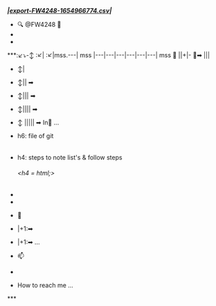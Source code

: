 ***|[export-FW4248-1654966774.csv](https://github.com/FW4248/FW4248/files/8884396/export-FW4248-1654966774.csv)|***
- 🔍 @FW4248 🔎
-  
- 
***:↙⤵-↕ 
:↙|
:↙|mss.---| mss |---|---|---|---|---|---| mss
🔻  ||+|- 🔻➡
    |||
   - ↕| 
   - ↕||   ➡
   - ↕|||      ➡
   - ↕||||         ➡
   - ↕ |||||           ➡ In🏴  ...


- <pin/>h6: file of git<h6>
- <pin/>h4: steps to note list's & follow steps<h6><h4 = html;><h6/>
- 
-   
- 🔻
-  |+1:➡
-   |+1:➡ ...
- 📫
- 
-   How to reach me ...

<!---
FW4248/FW4248 is a :✨~4248=FF0FF1: special :✨~4248=FF0FF1: repository because its `README.md` (this 652684496895.ah/1652687975811.ah             <
37777776620  005040  020040  112100  121601  10
4631  040247  040172  113514
37777776620  112156  121601  104631  046247  06
0627  046156  100606  104100
37777776620  100605  040204  103226  077576  17
0360  040361  113626  040243
37777776620  102211  102141  114611  122541  11
1626  114740  113226  111243
37777776620  040205  077536  022556  046100  17
0360  067361  040045  113514
37777776620  067141  170360  046361  067227  10
1514  121242  104141  067361
37777776620  173361  171365  174366  172764  17
4367  174761  045762  104201
37777776620  104114  060761  046156  100601  06
7201  046100  100601  067201
37777776620  046100  114643  046156  114643  06
7141  040045  046100  100624
37777776620  114643  123611  046156  104604  06
7231  173361  171365  174366
37777776620  172764  174367  174761  045762  10
4201  102114  114611  046156
37777776620  100624  114643  123611  067141  04
6100  104604  060645  046156
37777776620  104604  113642  067141  040045  04
0100  040100  113100  121627
37777776620  104500  077225  067100  077500  17
0360  060361  104604  077631
37777776620  075100  065536  122514  111626  05
5156  067557  040045  040100
37777776620  040100  022500  040100  040100  10
3114  040201  171500  077301
37777776620  066577  100624  114643  123611  04
0177  102211  077536  114627
37777776620  112211  114601  040250  170360  04
0361  040136  113204  122203
37777776620  102624  121625  170100  170760  05
7177  022556  040100  040100
37777776620  103114  040201  171100  077306  06
6577  104604  066631  077555
37777776620  040100  102211  077536  143362  17
3361  171365  174366  172764
37777776620  174367  174761  045762  104201  05
7100  122500  111626  057177
37777776620  040156  040045  040100  022500  00
5040  020040  112100  121601
37777776620  104631  040247  040172  113514  11
2156  121601  104631  046247
37777776620  060627  046156  100606  104100  10
0605  040204  103226  077576
37777776620  170360  040362  113626  040243  10
2211  102141  114611  122541
37777776620  111626  114740  113226  111243  04
0205  077536  022556  046100
37777776620  170360  067362  040045  113514  06
7141  170360  046362  067227
37777776620  101514  121242  104141  067361  17
3361  171365  174366  174365
37777776620  173360  173767  045771  104201  10
4114  060761  046156  100601
37777776620  067201  046100  100601  067201  04
6100  114643  046156  114643
37777776620  067141  040045  046100  100624  11
4643  123611  046156  104604
37777776620  067231  173361  171365  174366  17
4365  173360  173767  045771
37777776620  104201  102114  114611  046156  10
0624  114643  123611  067141
37777776620  046100  104604  060645  046156  10
4604  113642  067141  040045
37777776620  040100  040100  113100  121627  10
4500  077225  067100  077500
37777776620  170360  060362  104604  077631  07
5100  065536  122514  111626
37777776620  055156  067557  040045  040100  04
0100  022500  040100  040100
37777776620  103114  040201  171500  077301  06
6577  100624  114643  123611
37777776620  040177  102211  077536  114627  11
2211  114601  040250  170360
37777776620  040362  040136  113204  122203  10
2624  121625  170100  171360
37777776620  057177  022556  040100  040100  10
3114  040201  171100  077306
37777776620  066577  104604  066631  077555  04
0100  102211  077536  143362
37777776620  173361  171365  174366  174365  17
3360  173767  045771  104201
37777776620  057100  122500  111626  057177  04
0156  040045  040100  022500
37777776620  005040  020040  112100  121601  10
4631  040247  040172  113514
37777776620  112156  121601  104631  046247  06
0627  046156  100606  104100
37777776620  100605  040204  103226  077576  17
0360  040363  113626  040243
37777776620  102211  102141  114611  122541  11
1626  114740  113226  111243
37777776620  040205  077536  022556  046100  17
0360  067363  040045  113514
37777776620  067141  170360  046363  067227  10
1514  121242  104141  067361
37777776620  173361  171365  174366  171766  17
1370  174765  045767  104201
37777776620  104114  060761  046156  100601  06
7201  046100  100601  067201
37777776620  046100  114643  046156  114643  06
7141  040045  046100  100624
37777776620  114643  123611  046156  104604  06
7231  173361  171365  174366
37777776620  171766  171370  174765  045767  10
4201  102114  114611  046156
37777776620  100624  114643  123611  067141  04
6100  104604  060645  046156
37777776620  104604  113642  067141  040045  04
0100  040100  113100  121627
37777776620  104500  077225  067100  077500  17
0360  060363  104604  077631
37777776620  075100  065536  122514  111626  05
5156  067557  040045  040100
37777776620  040100  022500  040100  040100  10
3114  040201  171500  077301
37777776620  066577  100624  114643  123611  04
0177  102211  077536  114627
37777776620  112211  114601  040250  170360  04
0363  040136  113204  122203
37777776620  102624  121625  170100  171760  05
7177  022556  040100  040100
37777776620  103114  040201  171100  077306  06
6577  104604  066631  077555
37777776620  040100  102211  077536  143362  17
3361  171365  174366  171766
37777776620  171370  174765  045767  104201  05
7100  122500  111626  057177
37777776620  022556  040100  040100  020045  02
0012  040040  100624  114643
37777776620  123611  075100  046100  067227  10
0624  114643  123611  113514
37777776620  067141  103114  040201  102610  10
2201  113100  077206  170177
37777776620  172360  113100  121627  104500  06
0604  104604  060631  113245
37777776620  160223  113231  121626  102622  05
7100  067177  040045  170114
37777776620  172360  022556  046100  060627  17
0156  172360  113514  046156
37777776620  121203  060642  170610  170556  17
2766  173362  173770  173760
37777776620  174760  170763  100513  046210  17
0610  067141  100514  100601
37777776620  040156  100514  100601  040156  12
1514  067231  121514  060631
37777776620  022556  040100  112114  121601  10
4631  067247  102114  114611
37777776620  170556  172766  173362  173770  17
3760  174760  170763  100513
37777776620  046210  104604  067231  112114  12
1601  104631  060647  040156
37777776620  102114  122611  067141  102114  12
1211  060627  022556  040100
37777776620  040100  040100  113626  040243  11
2611  040176  040156  170177
37777776620  172360  102140  114611  040177  05
7172  046153  113245  067223
37777776620  067532  022557  040100  040100  04
0100  040045  040100  046100
37777776620  100606  040100  140763  077576  11
2155  121601  104631  077647
37777776620  104500  057204  113577  104631  10
0624  124231  170100  172360
37777776620  057100  102100  101626  112244  11
2605  040243  170360  077764
37777776620  067136  040045  040100  046100  10
0606  040100  143362  077576
37777776620  102155  114611  066555  040177  10
4500  057204  171177  170706
37777776620  172766  173362  173770  173760  17
4760  170763  100513  040210
37777776620  040136  113245  077623  067136  02
2500  040100  040100  020045
37777776620  020012  040040  100624  114643  12
3611  075100  046100  067227
37777776620  100624  114643  123611  113514  06
7141  103114  040201  102610
37777776620  102201  113100  077206  170177  17
2760  113100  121627  104500
37777776620  060604  104604  060631  113245  16
0223  113231  121626  102622
37777776620  057100  067177  040045  170114  17
2760  022556  046100  060627
37777776620  170156  172760  113514  046156  12
1203  060642  170610  170556
37777776620  172766  173362  173770  171365  17
4762  174362  100513  046210
37777776620  170610  067141  100514  100601  04
0156  100514  100601  040156
37777776620  121514  067231  121514  060631  02
2556  040100  112114  121601
37777776620  104631  067247  102114  114611  17
0556  172766  173362  173770
37777776620  171365  174762  174362  100513  04
6210  104604  067231  112114
37777776620  121601  104631  060647  040156  10
2114  122611  067141  102114
37777776620  121211  060627  022556  040100  04
0100  040100  113626  040243
37777776620  112611  040176  040156  170177  17
2760  102140  114611  040177
37777776620  057172  046153  113245  067223  06
7532  022557  040100  040100
37777776620  040100  040045  040100  046100  10
0606  040100  140763  077576
37777776620  112155  121601  104631  077647  10
4500  057204  113577  104631
37777776620  100624  124231  170100  172760  05
7100  102100  101626  112244
37777776620  112605  040243  170360  077765  06
7136  040045  040100  046100
37777776620  100606  040100  143362  077576  10
2155  114611  066555  040177
37777776620  104500  057204  171177  170706  17
2766  173362  173770  171365
37777776620  174762  174362  100513  040210  04
0136  113245  077623  067136
37777776620  022500  040100  040100  040045  04
0100  000100) appears on your GitHub profile.
You can click the Preview link to take a look at your changes.fd96a7c1210c3287b903b69f319fd3f86027022d
--->***
